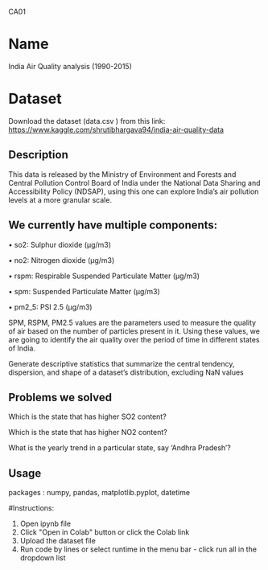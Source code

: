 CA01
# Name
India Air Quality analysis (1990-2015)

# Dataset
Download the dataset (data.csv ) from this link:
https://www.kaggle.com/shrutibhargava94/india-air-quality-data

## Description

This data is released by the Ministry of Environment and Forests and Central Pollution
Control Board of India under the National Data Sharing and Accessibility Policy
(NDSAP), using this one can explore India’s air pollution levels at a more granular scale.

## We currently have multiple components:

• so2: Sulphur dioxide (µg/m3)

• no2: Nitrogen dioxide (µg/m3)

• rspm: Respirable Suspended Particulate Matter (µg/m3)

• spm: Suspended Particulate Matter (µg/m3)

• pm2_5: PSI 2.5 (µg/m3)


SPM, RSPM, PM2.5 values are the parameters used to measure the quality of air based
on the number of particles present in it. Using these values, we are going to identify the
air quality over the period of time in different states of India.

Generate descriptive statistics that summarize the central tendency, dispersion, and
shape of a dataset’s distribution, excluding NaN values
## Problems we solved
Which is the state that has higher SO2 content?

Which is the state that has higher NO2 content?

What is the yearly trend in a particular state, say ‘Andhra Pradesh’?

## Usage
packages :
numpy, pandas, matplotlib.pyplot, datetime

#Instructions:
1. Open ipynb file
2. Click "Open in Colab" button or click the Colab link
3. Upload the dataset file
4. Run code by lines or select runtime in the menu bar - click run all in the dropdown list


